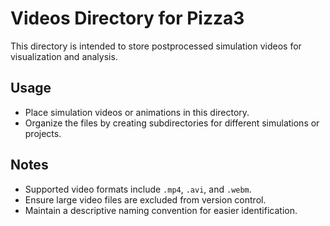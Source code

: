 # Videos Directory for Pizza3

This directory is intended to store postprocessed simulation videos for visualization and analysis.

## Usage
- Place simulation videos or animations in this directory.
- Organize the files by creating subdirectories for different simulations or projects.

## Notes
- Supported video formats include `.mp4`, `.avi`, and `.webm`.
- Ensure large video files are excluded from version control.
- Maintain a descriptive naming convention for easier identification.

